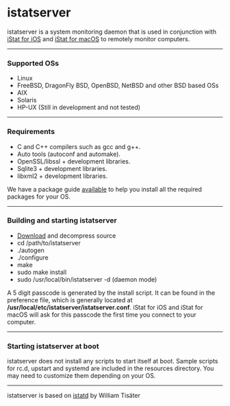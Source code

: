 # istatserver

istatserver is a system monitoring daemon that is used in conjunction with [iStat for iOS](https://bjango.com/ios/istat/) and [iStat for macOS](https://bjango.com/mac/istat/) to remotely monitor computers.

-----

### Supported OSs
- Linux
- FreeBSD, DragonFly BSD, OpenBSD, NetBSD and other BSD based OSs
- AIX
- Solaris
- HP-UX (Still in development and not tested)

-----

### Requirements
- C and C++ compilers such as gcc and g++.
- Auto tools (autoconf and automake).
- OpenSSL/libssl + development libraries.
- Sqlite3 + development libraries.
- libxml2 + development libraries.

We have a package guide [available](https://bjango.com/help/istat3/linuxpackages/) to help you install all the required packages for your OS.

-----

### Building and starting istatserver
- [Download](https://download.bjango.com/istatserverlinux.tar.gz) and decompress source
- cd /path/to/istatserver
- ./autogen
- ./configure
- make
- sudo make install
- sudo /usr/local/bin/istatserver -d (daemon mode)


A 5 digit passcode is generated by the install script. It can be found in the preference file, which is generally located at **/usr/local/etc/istatserver/istatserver.conf**. iStat for iOS and iStat for macOS will ask for this passcode the first time you connect to your computer.

-----

### Starting istatserver at boot
istatserver does not install any scripts to start itself at boot. Sample scripts for rc.d, upstart and systemd are included in the resources directory. You may need to customize them depending on your OS.

-----


istatserver is based on [istatd](https://github.com/tiwilliam/istatd) by William Tisäter
